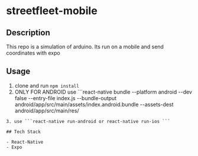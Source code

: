 # streetfleet-mobile

## Description 

This repo is a simulation of arduino. Its run on a mobile and send coordinates with expo

## Usage

1. clone and run ```npm install```
2. ONLY FOR ANDROID use ```react-native bundle --platform android --dev false --entry-file index.js --bundle-output android/app/src/main/assets/index.android.bundle --assets-dest android/app/src/main/res/
``` 
3. use ```react-native run-android or react-native run-ios ```

## Tech Stack

- React-Native
- Expo
